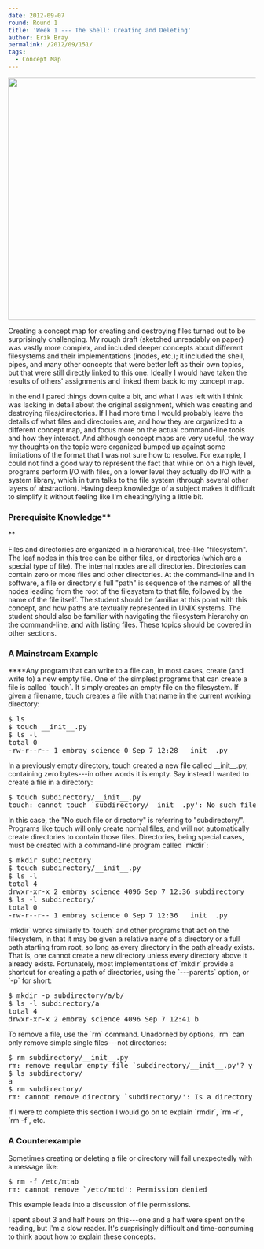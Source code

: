 ```yaml
---
date: 2012-09-07
round: Round 1
title: 'Week 1 --- The Shell: Creating and Deleting'
author: Erik Bray
permalink: /2012/09/151/
tags:
  - Concept Map
---
```

[<img class="alignnone size-large wp-image-153" title="bray_week1_create_destroy" src="http://files.software-carpentry.org/training-course/2012/09/bray_week1_create_destroy-1024x714.png" alt="" width="707" height="492" />][1]

Creating a concept map for creating and destroying files turned out to be surprisingly challenging. My rough draft (sketched unreadably on paper) was vastly more complex, and included deeper concepts about different filesystems and their implementations (inodes, etc.); it included the shell, pipes, and many other concepts that were better left as their own topics, but that were still directly linked to this one. Ideally I would have taken the results of others' assignments and linked them back to my concept map.

In the end I pared things down quite a bit, and what I was left with I think was lacking in detail about the original assignment, which was creating and destroying files/directories. If I had more time I would probably leave the details of what files and directories are, and how they are organized to a different concept map, and focus more on the actual command-line tools and how they interact. And although concept maps are very useful, the way my thoughts on the topic were organized bumped up against some limitations of the format that I was not sure how to resolve. For example, I could not find a good way to represent the fact that while on on a high level, programs perform I/O with files, on a lower level they actually do I/O with a system library, which in turn talks to the file system (through several other layers of abstraction). Having deep knowledge of a subject makes it difficult to simplify it without feeling like I'm cheating/lying a little bit.

### Prerequisite Knowledge**  
**

Files and directories are organized in a hierarchical, tree-like "filesystem". The leaf nodes in this tree can be either files, or directories (which are a special type of file). The internal nodes are all directories. Directories can contain zero or more files and other directories. At the command-line and in software, a file or directory's full "path" is sequence of the names of all the nodes leading from the root of the filesystem to that file, followed by the name of the file itself. The student should be familiar at this point with this concept, and how paths are textually represented in UNIX systems. The student should also be familiar with navigating the filesystem hierarchy on the command-line, and with listing files. These topics should be covered in other sections.

### A Mainstream Example

****Any program that can write to a file can, in most cases, create (and write to) a new empty file. One of the simplest programs that can create a file is called \`touch\`. It simply creates an empty file on the filesystem. If given a filename, touch creates a file with that name in the current working directory:

<pre>$ ls
$ touch __init__.py
$ ls -l
total 0
-rw-r--r-- 1 embray science 0 Sep 7 12:28 __init__.py</pre>

In a previously empty directory, touch created a new file called \_\_init\_\_.py, containing zero bytes---in other words it is empty. Say instead I wanted to create a file in a directory:

<pre>$ touch subdirectory/__init__.py
touch: cannot touch `subdirectory/__init__.py': No such file or directory</pre>

In this case, the "No such file or directory" is referring to "subdirectory/". Programs like touch will only create normal files, and will not automatically create directories to contain those files. Directories, being special cases, must be created with a command-line program called \`mkdir\`:

<pre>$ mkdir subdirectory
$ touch subdirectory/__init__.py
$ ls -l
total 4
drwxr-xr-x 2 embray science 4096 Sep 7 12:36 subdirectory
$ ls -l subdirectory/
total 0
-rw-r--r-- 1 embray science 0 Sep 7 12:36 __init__.py</pre>

\`mkdir\` works similarly to \`touch\` and other programs that act on the filesystem, in that it may be given a relative name of a directory or a full path starting from root, so long as every directory in the path already exists. That is, one cannot create a new directory unless every directory above it already exists. Fortunately, most implementations of \`mkdir\` provide a shortcut for creating a path of directories, using the \`---parents\` option, or \`-p\` for short:

<pre>$ mkdir -p subdirectory/a/b/
$ ls -l subdirectory/a
total 4
drwxr-xr-x 2 embray science 4096 Sep 7 12:41 b</pre>

To remove a file, use the \`rm\` command. Unadorned by options, \`rm\` can only remove simple single files---not directories:

<pre>$ rm subdirectory/__init__.py 
rm: remove regular empty file `subdirectory/__init__.py'? y
$ ls subdirectory/
a
$ rm subdirectory/
rm: cannot remove directory `subdirectory/': Is a directory</pre>

If I were to complete this section I would go on to explain \`rmdir\`, \`rm -r\`, \`rm -f\`, etc.

### A Counterexample

Sometimes creating or deleting a file or directory will fail unexpectedly with a message like:

<pre>$ rm -f /etc/mtab
rm: cannot remove `/etc/motd': Permission denied</pre>

This example leads into a discussion of file permissions.

I spent about 3 and half hours on this---one and a half were spent on the reading, but I'm a slow reader. It's surprisingly difficult and time-consuming to think about how to explain these concepts.

 [1]: http://files.software-carpentry.org/training-course/2012/09/bray_week1_create_destroy.png

